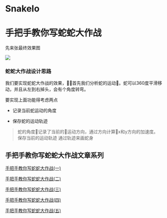 # SnakeIo

# 手把手教你写蛇蛇大作战

先来张最终效果图


![](https://user-gold-cdn.xitu.io/2018/9/26/16615fa7abdc456e?w=798&h=496&f=gif&s=1332415)

### 蛇蛇大作战设计思路

我们要实现蛇蛇大作战的效果，首先我们分析蛇的运动。蛇可以360度平滑移动，并且从左到右掉头，会有个角度转弯。

要实现上面功能得考虑两点

* 记录当前蛇运动的角度

* 保存蛇的运动轨迹

>蛇的角度记录了当前的运动方向，通过方向计算x和y方向的加速度。
保存当前的运动轨迹 通过轨迹来画蛇身

## 手把手教你写蛇蛇大作战文章系列

[手把手教你写蛇蛇大作战(一)](https://www.zhangman523.cn/228.html)

[手把手教你写蛇蛇大作战(二)](https://www.zhangman523.cn/234.html)

[手把手教你写蛇蛇大作战(三)](https://www.zhangman523.cn/237.html)

[手把手教你写蛇蛇大作战(四)](https://www.zhangman523.cn/315.html)

[手把手教你写蛇蛇大作战(五)](https://www.zhangman523.cn/320.html)
